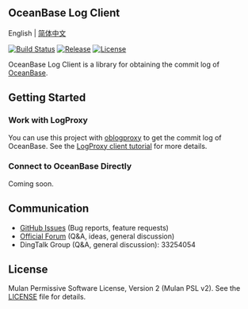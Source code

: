 OceanBase Log Client
--------------------

English | [简体中文](README_CN.md)

[![Build Status](https://github.com/oceanbase/oblogclient/actions/workflows/maven_build_master.yml/badge.svg?branch=master)](https://github.com/oceanbase/oblogclient/actions/workflows/maven_build_master.yml)
[![Release](https://img.shields.io/github/release/oceanbase/oblogclient.svg)](https://github.com/oceanbase/oblogclient/releases)
[![License](https://img.shields.io/badge/license-Mulan%20PSL%20v2-green.svg)](LICENSE)

OceanBase Log Client is a library for obtaining the commit log of [OceanBase](https://github.com/oceanbase/oceanbase).

Getting Started
---------------

### Work with LogProxy

You can use this project with [oblogproxy](https://github.com/oceanbase/oblogproxy) to get the commit log of OceanBase. See the [LogProxy client tutorial](docs/quickstart/logproxy-client-tutorial.md) for more details.

### Connect to OceanBase Directly

Coming soon.

Communication
---------------
* [GitHub Issues](https://github.com/oceanbase/oblogclient/issues) (Bug reports, feature requests)
* [Official Forum](https://ask.oceanbase.com/) (Q&A, ideas, general discussion)
* DingTalk Group (Q&A, general discussion): 33254054

License
-------
Mulan Permissive Software License, Version 2 (Mulan PSL v2). See the [LICENSE](LICENCE) file for details.
